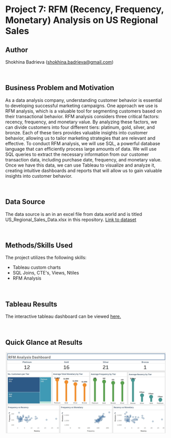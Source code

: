# Project 7: RFM (Recency, Frequency, Monetary) Analysis on US Regional Sales

## Author
Shokhina Badrieva
(shokhina.badrieva@gmail.com)

<br>

## Business Problem and Motivation
As a data analysis company, understanding customer behavior is essential to developing successful marketing campaigns. One approach we use is RFM analysis, which is a valuable tool for segmenting customers based on their transactional behavior.
RFM analysis considers three critical factors: recency, frequency, and monetary value. By analyzing these factors, we can divide customers into four different tiers: platinum, gold, silver, and bronze. Each of these tiers provides valuable insights into customer behavior, allowing us to tailor marketing strategies that are relevant and effective.
To conduct RFM analysis, we will use SQL, a powerful database language that can efficiently process large amounts of data. We will use SQL queries to extract the necessary information from our customer transaction data, including purchase date, frequency, and monetary value. Once we have this data, we can use Tableau to visualize and analyze it, creating intuitive dashboards and reports that will allow us to gain valuable insights into customer behavior.

<br>

## Data Source
The data source is an in an excel file from data.world and is titled US_Regional_Sales_Data.xlsx in this repository. [Link to dataset](https://data.world/dataman-udit/us-regional-sales-data)

<br>

## Methods/Skills Used
The project utilizes the following skills:
* Tableau custom charts
* SQL Joins, CTE's, Views, Ntiles
* RFM Analysis


<br>

## Tableau Results
The interactive tableau dashboard can be viewed [here.](https://public.tableau.com/app/profile/shokhina.badrieva/viz/RFM_Analysis_Dashboard/Dashboard1)

<br>

## Quick Glance at Results
![Alt text](Quick_glance.jpg "RFM Analysis Dashboard")
